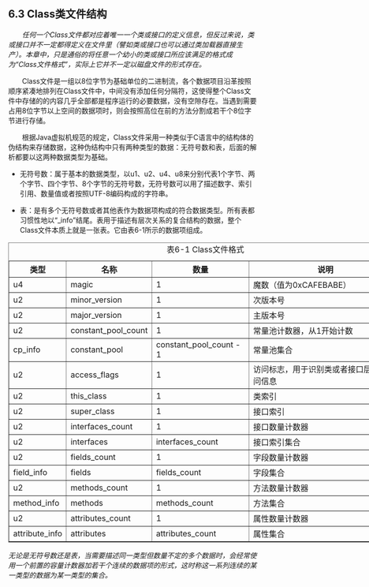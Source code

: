 ## 6.3 Class类文件结构

　　*任何一个Class文件都对应着唯一一个类或接口的定义信息，但反过来说，类或接口并不一定都得定义在文件里（譬如类或接口也可以通过类加载器直接生产）。本章中，只是通俗的将任意一个幼小的类或接口所应该满足的格式成为“Class文件格式”，实际上它并不一定以磁盘文件的形式存在。*

　　Class文件是一组以8位字节为基础单位的二进制流，各个数据项目沿革按照顺序紧凑地排列在Class文件中，中间没有添加任何分隔符，这使得整个Class文件中存储的的内容几乎全部都是程序运行的必要数据，没有空隙存在。当遇到需要占用8位字节以上空间的数据项时，则会按照高位在前的方法分割成若干个8位字节进行存储。

　　根据Java虚拟机规范的规定，Class文件采用一种类似于C语言中的结构体的伪结构来存储数据，这种伪结构中只有两种类型的数据：无符号数和表，后面的解析都要以这两种数据类型为基础。

+ 无符号数：属于基本的数据类型，以u1、u2、u4、u8来分别代表1个字节、两个字节、四个字节、8个字节的无符号数，无符号数可以用了描述数字、索引引用、数量值或者按照UTF-8编码构成的字符串。

+ 表：是有多个无符号数或者其他表作为数据项构成的符合数据类型。所有表都习惯性地以“_info”结尾。表用于描述有层次关系的复合结构的数据，整个Class文件本质上就是一张表。它由表6-1所示的数据项组成。

<table border="1" style="width:800px;">
	<caption>表6-1 Class文件格式</caption>
	<tr>
		<th>类型</th>
		<th>名称</th>
		<th>数量</th>
		<th>说明</th>
	</tr>
	<tr>
		<td>u4</td>
		<td>magic</td>
		<td>1</td>
		<td>魔数（值为0xCAFEBABE）</td>
	</tr>
	<tr>
		<td>u2</td>
		<td>minor_version</td>
		<td>1</td>
		<td>次版本号</td>
	</tr>
	<tr>
		<td>u2</td>
		<td>major_version</td>
		<td>1</td>
		<td>主版本号</td>
	</tr>
	<tr>
		<td>u2</td>
		<td>constant_pool_count</td>
		<td>1</td>
		<td>常量池计数器，从1开始计数</td>
	</tr>
	<tr>
		<td>cp_info</td>
		<td>constant_pool</td>
		<td>constant_pool_count - 1</td>
		<td>常量池集合</td>
	</tr>
	<tr>
		<td>u2</td>
		<td>access_flags</td>
		<td>1</td>
		<td>访问标志，用于识别类或者接口层次的访问信息</td>
	</tr>
	<tr>
		<td>u2</td>
		<td>this_class</td>
		<td>1</td>
		<td>类索引</td>
	</tr>
	<tr>
		<td>u2</td>
		<td>super_class</td>
		<td>1</td>
		<td>接口索引</td>
	</tr>
	<tr>
		<td>u2</td>
		<td>interfaces_count</td>
		<td>1</td>
		<td>接口数量计数器</td>
	</tr>
	<tr>
		<td>u2</td>
		<td>interfaces</td>
		<td>interfaces_count</td>
		<td>接口索引集合</td>
	</tr>
	<tr>
		<td>u2</td>
		<td>fields_count</td>
		<td>1</td>
		<td>字段数量计数器</td>
	</tr>
	<tr>
		<td>field_info</td>
		<td>fields</td>
		<td>fields_count</td>
		<td>字段集合</td>
	</tr>
	<tr>
		<td>u2</td>
		<td>methods_count</td>
		<td>1</td>
		<td>方法数量计数器</td>
	</tr>
	<tr>
		<td>method_info</td>
		<td>methods</td>
		<td>methods_count</td>
		<td>方法集合</td>
	</tr>
	<tr>
		<td>u2</td>
		<td>attributes_count</td>
		<td>1</td>
		<td>属性数量计数器</td>
	</tr>
	<tr>
		<td>attribute_info</td>
		<td>attributes</td>
		<td>attributes_count</td>
		<td>属性集合</td>
	</tr>
</table>

*无论是无符号数还是表，当需要描述同一类型但数量不定的多个数据时，会经常使用一个前置的容量计数器加若干个连续的数据项的形式，这时称这一系列连续的某一类型的数据为某一类型的集合。*
